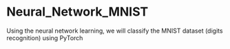 # Neural_Network_MNIST
Using the neural network learning, we will classify the MNIST dataset (digits recognition) using PyTorch
